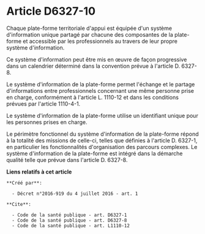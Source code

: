 # Article D6327-10

Chaque plate-forme territoriale d'appui est équipée d'un système d'information unique partagé par chacune des composantes de
la plate-forme et accessible par les professionnels au travers de leur propre système d'information. 

Ce système d'information peut être mis en œuvre de façon progressive dans un calendrier déterminé dans la convention prévue à
l'article D. 6327-8. 

Le système d'information de la plate-forme permet l'échange et le partage d'informations entre professionnels concernant une
même personne prise en charge, conformément à l'article L. 1110-12 et dans les conditions prévues par l'article 1110-4-1. 

Le système d'information de la plate-forme utilise un identifiant unique pour les personnes prises en charge. 

Le périmètre fonctionnel du système d'information de la plate-forme répond à la totalité des missions de celle-ci, telles que
définies à l'article D. 6327-1, en particulier les fonctionnalités d'organisation des parcours complexes. Le système
d'information de la plate-forme est intégré dans la démarche qualité telle que prévue dans l'article D. 6327-8.

**Liens relatifs à cet article**

	**Créé par**:

	  - Décret n°2016-919 du 4 juillet 2016 - art. 1

	**Cite**:

	  - Code de la santé publique - art. D6327-1
	  - Code de la santé publique - art. D6327-8
	  - Code de la santé publique - art. L1110-12
